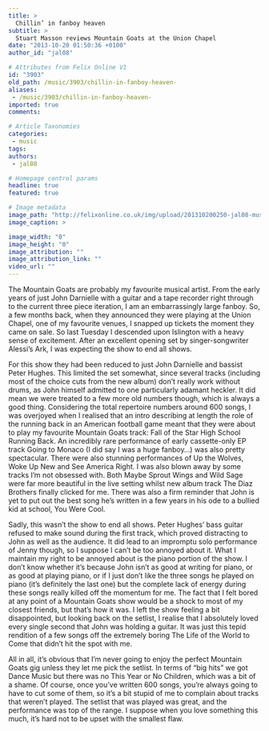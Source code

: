```yaml
---
title: >
  Chillin’ in fanboy heaven
subtitle: >
  Stuart Masson reviews Mountain Goats at the Union Chapel
date: "2013-10-20 01:50:36 +0100"
author_id: "jal08"

# Attributes from Felix Online V1
id: "3903"
old_path: /music/3903/chillin-in-fanboy-heaven-
aliases:
 - /music/3903/chillin-in-fanboy-heaven-
imported: true
comments:

# Article Taxonomies
categories:
 - music
tags:
authors:
 - jal08

# Homepage control params
headline: true
featured: true

# Image metadata
image_path: "http://felixonline.co.uk/img/upload/201310200250-jal08-music_mountgoat1.jpg"
image_caption: >

image_width: "0"
image_height: "0"
image_attribution: ""
image_attribution_link: ""
video_url: ""
---
```


The Mountain Goats are probably my favourite musical artist. From the early years of just John Darnielle with a guitar and a tape recorder right through to the current three piece iteration, I am an embarrassingly large fanboy. So, a few months back, when they announced they were playing at the Union Chapel, one of my favourite venues, I snapped up tickets the moment they came on sale. So last Tuesday I descended upon Islington with a heavy sense of excitement. After an excellent opening set by singer-songwriter Alessi’s Ark, I was expecting the show to end all shows.

For this show they had been reduced to just John Darnielle and bassist Peter Hughes. This limited the set somewhat, since several tracks (including most of the choice cuts from the new album) don’t really work without drums, as John himself admitted to one particularly adamant heckler. It did mean we were treated to a few more old numbers though, which is always a good thing. Considering the total repertoire numbers around 600 songs, I was overjoyed when I realised that an intro describing at length the role of the running back in an American football game meant that they were about to play my favourite Mountain Goats track: Fall of the Star High School Running Back. An incredibly rare performance of early cassette-only EP track Going to Monaco (I did say I was a huge fanboy…) was also pretty spectacular. There were also stunning performances of Up the Wolves, Woke Up New and See America Right. I was also blown away by some tracks I’m not obsessed with. Both Maybe Sprout Wings and Wild Sage were far more beautiful in the live setting whilst new album track The Diaz Brothers finally clicked for me. There was also a firm reminder that John is yet to put out the best song he’s written in a few years in his ode to a bullied kid at school, You Were Cool.

Sadly, this wasn’t the show to end all shows. Peter Hughes’ bass guitar refused to make sound during the first track, which proved distracting to John as well as the audience. It did lead to an impromptu solo performance of Jenny though, so I suppose I can’t be too annoyed about it. What I maintain my right to be annoyed about is the piano portion of the show. I don’t know whether it’s because John isn’t as good at writing for piano, or as good at playing piano, or if I just don’t like the three songs he played on piano (it’s definitely the last one) but the complete lack of energy during these songs really killed off the momentum for me. The fact that I felt bored at any point of a Mountain Goats show would be a shock to most of my closest friends, but that’s how it was. I left the show feeling a bit disappointed, but looking back on the setlist, I realise that I absolutely loved every single second that John was holding a guitar. It was just this tepid rendition of a few songs off the extremely boring The Life of the World to Come that didn’t hit the spot with me.

All in all, it’s obvious that I’m never going to enjoy the perfect Mountain Goats gig unless they let me pick the setlist. In terms of “big hits” we got Dance Music but there was no This Year or No Children, which was a bit of a shame. Of course, once you’ve written 600 songs, you’re always going to have to cut some of them, so it’s a bit stupid of me to complain about tracks that weren’t played. The setlist that was played was great, and the performance was top of the range. I suppose when you love something this much, it’s hard not to be upset with the smallest flaw.
